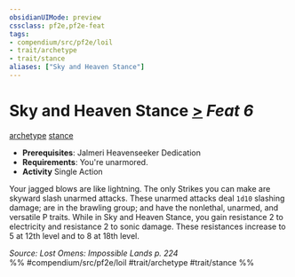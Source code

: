 ```yaml
---
obsidianUIMode: preview
cssclass: pf2e,pf2e-feat
tags:
- compendium/src/pf2e/loil
- trait/archetype
- trait/stance
aliases: ["Sky and Heaven Stance"]
---
```

# Sky and Heaven Stance  [>](chapter-9-playing-the-game.md#Actions "Single Action") *Feat 6*  
[archetype](archetype.md "Archetype Feat Trait")  [stance](stance.md "Stance Combat Trait")  

- **Prerequisites**: Jalmeri Heavenseeker Dedication
- **Requirements**: You're unarmored.
- **Activity** Single Action

Your jagged blows are like lightning. The only Strikes you can make are skyward slash unarmed attacks. These unarmed attacks deal `1d10` slashing damage; are in the brawling group; and have the nonlethal, unarmed, and versatile P traits. While in Sky and Heaven Stance, you gain resistance 2 to electricity and resistance 2 to sonic damage. These resistances increase to 5 at 12th level and to 8 at 18th level.

*Source: Lost Omens: Impossible Lands p. 224*  
%% #compendium/src/pf2e/loil #trait/archetype #trait/stance %%